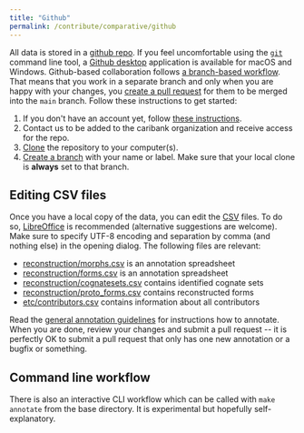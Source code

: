 ```yaml
---
title: "Github"
permalink: /contribute/comparative/github
---
```


All data is stored in a [github repo](https://github.com/caribank/caribank).
If you feel uncomfortable using the [`git`](https://git-scm.com/) command line tool, a [Github desktop](https://docs.github.com/en/desktop/installing-and-configuring-github-desktop) application is available for macOS and Windows.
Github-based collaboration follows [a branch-based workflow](https://docs.github.com/en/get-started/quickstart/github-flow).
That means that you work in a separate branch and only when you are happy with your changes, you [create a pull request](https://docs.github.com/en/pull-requests/collaborating-with-pull-requests/proposing-changes-to-your-work-with-pull-requests/creating-a-pull-request?tool=desktop) for them to be merged into the `main` branch.
Follow these instructions to get started:

1. If you don't have an account yet, follow [these instructions](https://docs.github.com/en/get-started/onboarding/getting-started-with-your-github-account).
2. Contact us to be added to the caribank organization and receive access for the repo.
3. [Clone](https://docs.github.com/en/repositories/creating-and-managing-repositories/cloning-a-repository) the repository to your computer(s).
4. [Create a branch](https://docs.github.com/en/pull-requests/collaborating-with-pull-requests/proposing-changes-to-your-work-with-pull-requests/creating-and-deleting-branches-within-your-repository) with your name or label. Make sure that your local clone is **always** set to that branch.


## Editing CSV files
Once you have a local copy of the data, you can edit the [CSV](https://en.wikipedia.org/wiki/Comma-separated_values) files.
To do so, [LibreOffice](https://www.libreoffice.org/) is recommended (alternative suggestions are welcome).
Make sure to specify UTF-8 encoding and separation by comma (and nothing else) in the opening dialog.
The following files are relevant:

* [reconstruction/morphs.csv](https://github.com/caribank/caribank/blob/main/reconstruction/morphs.csv) is an annotation spreadsheet
* [reconstruction/forms.csv](https://github.com/caribank/caribank/blob/main/reconstruction/forms.csv) is an annotation spreadsheet
* [reconstruction/cognatesets.csv](https://github.com/caribank/caribank/blob/main/reconstruction/cognatesets.csv) contains identified cognate sets
* [reconstruction/proto_forms.csv](https://github.com/caribank/caribank/blob/main/reconstruction/proto_forms.csv) contains reconstructed forms
* [etc/contributors.csv](https://github.com/caribank/caribank/blob/main/etc/contributors.csv) contains information about all contributors

Read the [general annotation guidelines](/contribute/comparative) for instructions how to annotate.
When you are done, review your changes and submit a pull request -- it is perfectly OK to submit a pull request that only has one new annotation or a bugfix or something.

## Command line workflow
There is also an interactive CLI workflow which can be called with `make annotate` from the base directory.
It is experimental but hopefully self-explanatory.